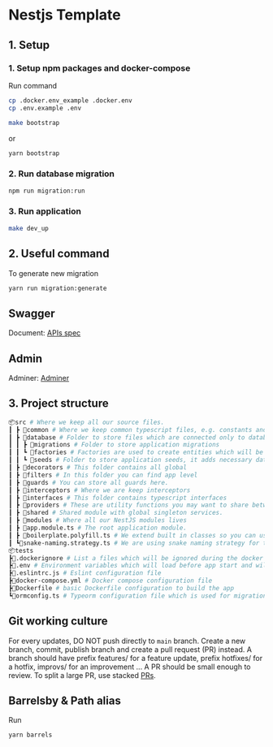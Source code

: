 # Nestjs Template

## 1. Setup

### 1. Setup npm packages and docker-compose

Run command

```bash
cp .docker.env_example .docker.env
cp .env.example .env
```

```bash
make bootstrap
```

or

```bash
yarn bootstrap
```

### 2. Run database migration

```bash
npm run migration:run
```

### 3. Run application

```bash
make dev_up
```

## 2. Useful command

To generate new migration

```bash
yarn run migration:generate
```

## Swagger

Document: [APIs spec](http://localhost:3000/docs)

## Admin

Adminer: [Adminer](http://localhost:8080)

## 3. Project structure

```bash
📦src # Where we keep all our source files.
┃ ┣ 📂common # Where we keep common typescript files, e.g. constants and DTOs.
┃ ┣ 📂database # Folder to store files which are connected only to database.
┃ ┃ ┣ 📂migrations # Folder to store application migrations
┃ ┃ ┗ 📂factories # Factories are used to create entities which will be used in seeds.
┃ ┃ ┗ 📂seeds # Folder to store application seeds, it adds necessary data for the development.
┃ ┣ 📂decorators # This folder contains all global
┃ ┣ 📂filters # In this folder you can find app level
┃ ┣ 📂guards # You can store all guards here.
┃ ┣ 📂interceptors # Where we are keep interceptors
┃ ┣ 📂interfaces # This folder contains typescript interfaces
┃ ┣ 📂providers # These are utility functions you may want to share between many files in your application. They will always be pure and never have side effects, meaning if you provide a function the same arguments, it will always return the same result.  
┃ ┣ 📂shared # Shared module with global singleton services.
┃ ┣ 📂modules # Where all our NestJS modules lives
┃ ┣ 📜app.module.ts # The root application module.
┃ ┣ 📜boilerplate.polyfill.ts # We extend built in classes so you can use helper function anywhere.
┃ ┗📜snake-naming.strategy.ts # We are using snake naming strategy for typeorm
📦tests
┣📜.dockerignore # List a files which will be ignored during the docker build.
┣📜.env # Environment variables which will load before app start and will be stored in `process.env`, (\*) is a env name (development, test, staging, production)
┣📜.eslintrc.js # Eslint configuration file
┣📜docker-compose.yml # Docker compose configuration file
┣📜Dockerfile # basic Dockerfile configuration to build the app
┗📜ormconfig.ts # Typeorm configuration file which is used for migrations and seeds.
```

## Git working culture

For every updates, DO NOT push directly to `main` branch. Create a new branch, commit, publish branch and create a pull request (PR) instead.
A branch should have prefix features/ for a feature update, prefix hotfixes/ for a hotfix, improvs/ for an improvement ...
A PR should be small enough to review. To split a large PR, use stacked [PRs](https://blog.logrocket.com/using-stacked-pull-requests-in-github/).

## Barrelsby & Path alias

Run

```bash
yarn barrels
```